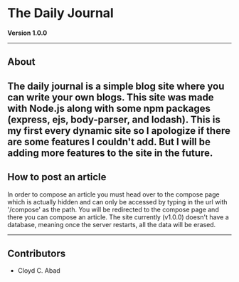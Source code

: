 # The Daily Journal

**Version 1.0.0**

---
## About
The daily journal is a simple blog site where you can write your own blogs. This site was made with Node.js along with some npm packages (express, ejs, body-parser, and lodash). This is my first every dynamic site so I apologize if there are some features I couldn't add. But I will be adding more features to the site in the future. 
---
## How to post an article 

In order to compose an article you must head over to the compose page which is actually hidden and can only be accessed by typing in the url with '/compose' as the path. You will be redirected to the compose page and there you can compose an article.
The site currently (v1.0.0) doesn't have a database, meaning once the server restarts, all the data will be erased. 

---
## Contributors 
- Cloyd C. Abad

